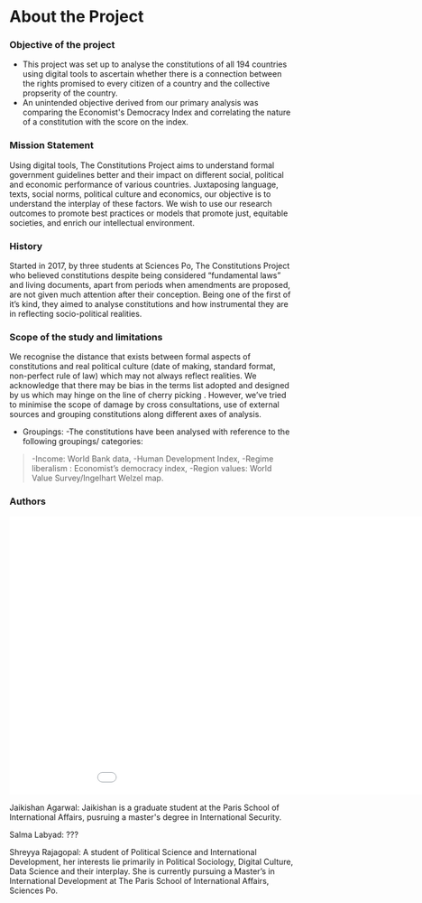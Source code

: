 # About the Project 

### Objective of the project
- This project was set up to  analyse the constitutions of all 194 countries using digital tools to ascertain whether there is a connection between the rights promised to every citizen of a country and the collective propserity of the country. 
- An unintended objective derived from our primary analysis was comparing the Economist's Democracy Index and correlating the nature of a constitution with the score on the index. 


### Mission Statement 
Using digital tools, The Constitutions Project aims to understand formal government guidelines better and their impact on different social, political and economic performance of various countries. Juxtaposing language, texts, social norms, political culture and economics, our objective is to understand the interplay of these factors. We wish to use our research outcomes to promote best practices or models that promote just, equitable societies, and enrich our intellectual environment.

### History 
Started in 2017, by three students at Sciences Po, The Constitutions Project who  believed constitutions despite being considered “fundamental laws” and living documents, apart from periods when amendments are proposed, are not given much attention after their conception.  Being one of the first of it’s kind, they aimed to analyse constitutions and how instrumental they are in reflecting socio-political realities. 

### Scope of the study and limitations
We recognise the distance  that exists between formal aspects of constitutions and real political culture (date of making, standard format, non-perfect rule of law) which may not always reflect realities. We acknowledge that there may be bias in the terms list adopted and designed by us which may hinge on the line of cherry picking . However, we’ve tried to minimise the scope of damage by cross consultations, use of external sources and grouping constitutions along different axes of analysis. 
- Groupings: 
-The constitutions have been analysed with reference to the following groupings/ categories: 
>-Income: World Bank data,
>-Human Development Index,
>-Regime liberalism : Economist’s democracy index,
>-Region values: World Value Survey/Ingelhart Welzel map.

### Authors 

<iframe src="/constitutionproject-1/assets/images/authors.png" frameborder="0" width="1000" height="493" allowfullscreen></iframe>

Jaikishan Agarwal: 
Jaikishan is a graduate student at the Paris School of International Affairs, pusruing a master's degree in International Security. 

Salma Labyad: 
???

Shreyya Rajagopal: 
A student of Political Science and International Development, her interests lie primarily in Political Sociology, Digital Culture, Data Science and their interplay. She is currently pursuing a Master’s in International Development at The Paris School of International Affairs, Sciences Po. 
